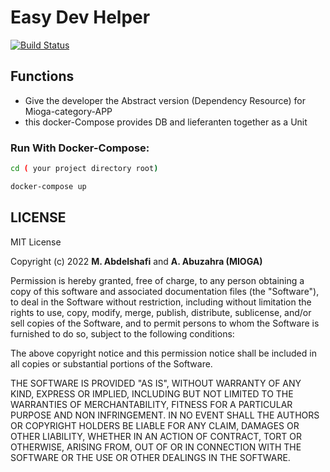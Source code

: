 # Easy Dev Helper

[![Build Status](https://travis-ci.org/joemccann/dillinger.svg?branch=master)](https://travis-ci.org/joemccann/dillinger)

## Functions

- Give the developer the Abstract version (Dependency Resource) for Mioga-category-APP 
- this docker-Compose provides  DB and lieferanten together as a Unit




### Run With Docker-Compose:


```sh
cd ( your project directory root)  
```

```sh
docker-compose up 
```





## LICENSE

MIT License

Copyright (c) 2022  **M. Abdelshafi**  and **A. Abuzahra (MIOGA)**

Permission is hereby granted, free of charge, to any person obtaining a copy of this software and associated
documentation files (the "Software"), to deal in the Software without restriction, including without limitation the
rights to use, copy, modify, merge, publish, distribute, sublicense, and/or sell copies of the Software, and to permit
persons to whom the Software is furnished to do so, subject to the following conditions:

The above copyright notice and this permission notice shall be included in all copies or substantial portions of the
Software.

THE SOFTWARE IS PROVIDED "AS IS", WITHOUT WARRANTY OF ANY KIND, EXPRESS OR IMPLIED, INCLUDING BUT NOT LIMITED TO THE
WARRANTIES OF MERCHANTABILITY, FITNESS FOR A PARTICULAR PURPOSE AND NON INFRINGEMENT. IN NO EVENT SHALL THE AUTHORS OR
COPYRIGHT HOLDERS BE LIABLE FOR ANY CLAIM, DAMAGES OR OTHER LIABILITY, WHETHER IN AN ACTION OF CONTRACT, TORT OR
OTHERWISE, ARISING FROM, OUT OF OR IN CONNECTION WITH THE SOFTWARE OR THE USE OR OTHER DEALINGS IN THE SOFTWARE.


[//]: # (These are reference links used in the body of this note and get stripped out when the markdown processor does its job. There is no need to format nicely because it shouldn't be seen. Thanks SO - http://stackoverflow.com/questions/4823468/store-comments-in-markdown-syntax)

[dill]: <https://github.com/joemccann/dillinger>

[git-repo-url]: <https://github.com/joemccann/dillinger.git>

[john gruber]: <http://daringfireball.net>

[df1]: <http://daringfireball.net/projects/markdown/>

[markdown-it]: <https://github.com/markdown-it/markdown-it>

[Ace Editor]: <http://ace.ajax.org>

[node.js]: <http://nodejs.org>

[Twitter Bootstrap]: <http://twitter.github.com/bootstrap/>

[jQuery]: <http://jquery.com>

[@tjholowaychuk]: <http://twitter.com/tjholowaychuk>

[express]: <http://expressjs.com>

[AngularJS]: <http://angularjs.org>

[Gulp]: <http://gulpjs.com>

[PlDb]: <https://github.com/joemccann/dillinger/tree/master/plugins/dropbox/README.md>

[PlGh]: <https://github.com/joemccann/dillinger/tree/master/plugins/github/README.md>

[PlGd]: <https://github.com/joemccann/dillinger/tree/master/plugins/googledrive/README.md>

[PlOd]: <https://github.com/joemccann/dillinger/tree/master/plugins/onedrive/README.md>

[PlMe]: <https://github.com/joemccann/dillinger/tree/master/plugins/medium/README.md>

[PlGa]: <https://github.com/RahulHP/dillinger/blob/master/plugins/googleanalytics/README.md>
